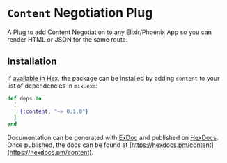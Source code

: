 # `Content` Negotiation Plug

A Plug to add Content Negotiation to any Elixir/Phoenix App so you can render HTML or JSON for the same route.

## Installation

If [available in Hex](https://hex.pm/docs/publish), the package can be installed
by adding `content` to your list of dependencies in `mix.exs`:

```elixir
def deps do
  [
    {:content, "~> 0.1.0"}
  ]
end
```

Documentation can be generated with [ExDoc](https://github.com/elixir-lang/ex_doc)
and published on [HexDocs](https://hexdocs.pm). Once published, the docs can
be found at [https://hexdocs.pm/content](https://hexdocs.pm/content).

